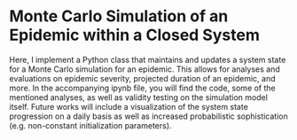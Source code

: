 # Monte Carlo Simulation of an Epidemic within a Closed System

Here, I implement a Python class that maintains and updates a system state for a Monte Carlo simulation for an epidemic. This allows for analyses and evaluations on epidemic severity, projected duration of an epidemic, and more. In the accompanying ipynb file, you will find the code, some of the mentioned analyses, as well as validity testing on the simulation model itself. Future works will include a visualization of the system state progression on a daily basis as well as increased probabilistic sophistication (e.g. non-constant initialization parameters).
